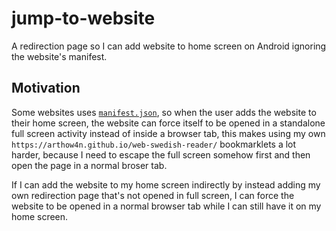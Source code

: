 # jump-to-website

A redirection page so I can add website to home screen on Android ignoring the website's manifest.

## Motivation

Some websites uses [`manifest.json`](https://developer.mozilla.org/en-US/docs/Web/Manifest/display), so when the user adds the website to their home screen, the website can force itself to be opened in a standalone full screen activity instead of inside a browser tab, this makes using my own `https://arthow4n.github.io/web-swedish-reader/` bookmarklets a lot harder, because I need to escape the full screen somehow first and then open the page in a normal broser tab.

If I can add the website to my home screen indirectly by instead adding my own redirection page that's not opened in full screen, I can force the website to be opened in a normal browser tab while I can still have it on my home screen.